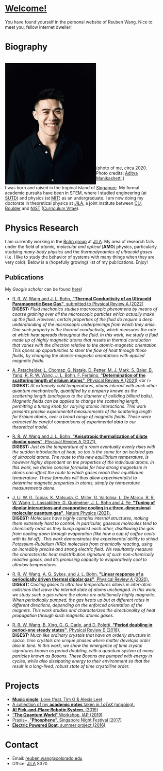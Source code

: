 # [Welcome!](https://reubenwangrongwen.github.io/)

You have found yourself in the personal website of Reuben Wang. Nice to meet you, fellow internet dweller!

# Biography

<br/>
<img align="left" src="Images/portrait_casual.JPG" width="300"> 
<br/><br/><br/><br/><br/><br/><br/><br/><br/><br/><br/><br/><br/><br/><br/><br/><br/><br/><br/>

(photo of me, circa 2020. Photo credits: [Aditya Manikashetti](https://www.splitsecond.sg/).)

I was born and raised in the tropical island of [Singapore](https://www.visitsingapore.com/en/). My formal academic pursuits have been in STEM, where I studied engineering (at [SUTD](https://www.sutd.edu.sg/)) and physics (at [MIT](http://www.mit.edu/)) as an undergraduate. I am now doing my doctorate in theoretical physics at [JILA](https://jila.colorado.edu/), a joint institute between [CU, Boulder](https://www.colorado.edu/) and [NIST](https://www.nist.gov/) ([Curriculum Vitae](./CV2022.pdf)). 
<!---
[Here's](./whyPhD.md) a little write up of why a PhD for those interested.
--> 

# Physics Research

I am currently working in the [Bohn group](http://grizzly.colorado.edu/) at [JILA](https://jila.colorado.edu/). My area of research falls under the field of *atomic, molecular and optical* (**AMO**) physics, particularly studying *many-body physics* and the *thermodynamics of ultracold gases* (i.e. I like to study the behavior of systems with many things when they are very cold). Below is a (hopefully growing) list of my publications. Enjoy! 

## Publications

My *Google scholar* can be found [here](https://scholar.google.com/citations?user=Lsw_2DgAAAAJ&hl=en&authuser=1)!

* [R. R. W. Wang and J. L. Bohn, **"Thermal Conductivity of an Ultracold Paramagnetic Bose Gas"**, submitted to Physical Review A (2022)](https://arxiv.org/abs/2205.10465) <br />
**DIGEST:**
*Fluid mechanics studies macroscopic phenomena by means of coarse graining over all the microscopic particles which actually make up the fluid. However, certain properties of the fluid do require a deep understanding of the microscopic underpinnings from which they arise. One such property is the thermal conductivity, which measures the rate at which heat spreads throughout the fluid. In this work, we study a fluid made up of highly magnetic atoms that results in thermal conduction that varies with the direction relative to the atomic-magnetic orientation. This opens up opportunities to steer the flow of heat through these fluids, by changing the atomic-magnetic orientations with applied magnetic fields.*

* [A. Patscheider, L. Chomaz, G. Natale, D. Petter, M. J. Mark, S. Baier, B. Yang, R. R. W. Wang, J. L. Bohn, F. Ferlaino, **"Determination of the scattering length of erbium atoms"**, Physical Review A (2021)]([https://arxiv.org/abs/2112.11883](https://doi.org/10.1103/PhysRevA.105.063307)) <br />
**DIGEST:**
*At extremely cold temperatures, atoms interact with each other quantum mechanically, quantified by a property known as the scattering length (analogous to the diameter of colliding billiard balls). Magnetic fields can be applied to change the scattering length, permitting a tuning knob for varying atomic interactions. This work presents precise experimental measurements of the scattering length for Erbium atoms, over a broad range of magnetic fields. These were extracted by careful comparisons of experimental data to our theoretical model.*

* [R. R. W. Wang and J. L. Bohn, **"Anisotropic thermalization of dilute dipolar gases"**, Physical Review A (2021).](https://journals.aps.org/pra/abstract/10.1103/PhysRevA.103.063320) <br />
**DIGEST:**
*Just as the temperature of a room eventually evenly rises with the sudden introduction of heat, so too is the same for an isolated gas of ultracold atoms. The route to this new equilibrium temperature, is however highly dependent on the properties of the individual atoms. In this work, we derive concise formulas for how strong magnetism in atoms can affect the route to which gases reach their equilibrium temperature. These formulas will thus allow experimentalist to determine magnetic properties in atoms, simply by temperature measurements alone.*

* [J. Li, W. G. Tobias, K. Matsuda, C. Miller, G. Valtolina, L. De Marco, R. R. W. Wang, L. Lassablière, G. Quéméner, J. L. Bohn and J. Ye, **"Tuning of dipolar interactions and evaporative cooling in a three-dimensional molecular quantum gas"**, Nature Physics (2021).](https://www.nature.com/articles/s41567-021-01329-6) <br />
**DIGEST:**
*Molecules have highly complex internal structures, making them extremely hard to control. In particular, gaseous molecules tend to chemically react as they bump against each other, disallowing the gas from cooling down through evaporation (like how a cup of coffee cools with its lid off).  This work demonstrates the experimental ability to shield Potassium-Rubidium (KRb) molecules from chemically reacting, using an incredibly precise and strong electric field. We resultantly measure the characteristic heat redistribution signature of such non-chemically reactive gases, and it’s promising capacity to evaporatively cool to ultralow temperatures.*

* [R. R. W. Wang, A. G. Sykes, and J. L. Bohn, **"Linear response of a periodically driven thermal dipolar gas"**, Physical Review A (2020).](https://journals.aps.org/pra/abstract/10.1103/PhysRevA.102.033336) <br />
**DIGEST:**
*Cooling gases to ultra low temperatures allows in inter-atom collisions that leave the internal state of atoms unchanged. In this work, we study such a gas where the atoms are additionally highly magnetic. When periodically pumped, the gas heats up but at different rates in different directions, depending on the enforced orientation of the magnets. This work studies and characterizes the directionality of heat propagation through such magnetic atomic gases.*

* [R. R. W. Wang, B. Xing, G. G. Carlo, and D. Poletti, **"Period doubling in period-one steady states"**, Physical Review E (2018).](https://journals.aps.org/pre/abstract/10.1103/PhysRevE.97.020202) <br />
**DIGEST:**
*Much like ordinary crystals that have an orderly structure in space, time crystals are unique phases where matter develops order also in time. In this work, we show the emergence of time crystal signatures known as period doubling, with a quantum system of many particles known as Bosons. These Bosons are pumped with energy in cycles, while also dissipating energy to their environment so that the result is a long-lived, robust state of time crystalline order.*

# Projects

* [**Music single**, Love (feat. Tim G & Alexis Lee)](https://distrokid.com/hyperfollow/reubenw/love-feat-tim-g--alexis-lee)
* [A collection of my **academic notes** taken in *LaTeX* (ongoing).](./AcademicNotes/AcademicNotes.md)
* [**AI Pick-and-Place Robotic System**, (2019)](./RoboticPicking/RoboticPicking.md)
* ["**The Quantum World**" Workshop, IAP (2019)](./TQW/TQW.md)
* [Praxis+, "**Phosphene**", Singapore Night Festival (2017)](https://www.facebook.com/sutdsingapore/posts/phosphene-by-praxis-get-ready-to-be-mesmerised-by-the-glitters-and-sparkles-in-t/10155450328715977/)
* [**Electric Powered Boat**, summer project (2016)](./ElectricBoat/ElectricBoat.md)

# Contact

* Email: <reuben.wang@colorado.edu>
* Office: [JILA](https://jila.colorado.edu/) S370.
